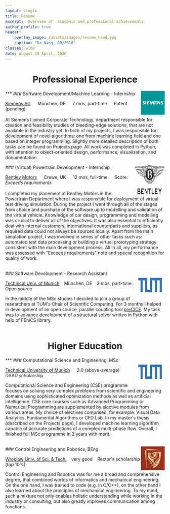 ```yaml
---
layout: single
title: Resume
excerpt:  Overview of  academic and professional achievements
author_profile: true
header:
    overlay_image: /assets/images/resume_head.jpg
    caption: "Da Nang, 09/2018"
classes: wide
date: August 28 April, 2020
---
```



<center> <h1>Professional Experience </h1> </center>
***

<img align="right" src="\assets\images\siemens_logo.PNG" width="75" height="75"/>
### Software Development/Machine Learning - Internship

<i class="fas fa-building"></i>  [Siemens AG](https://new.siemens.com/global/en.html) &emsp;   <i class="fas fa-map-marker-alt"> </i>  München, DE &emsp; <i class="fas fa-hourglass-half"> </i> 7 mos, part-time   &emsp;  <i class="fas fa-award"> </i> Patent (pending)
<br/><br/>
At Siemens I joined Corporate Technology, department responsible for creation and feasibility studies of bleeding-edge solutions, that are not available in the industry yet.  In both of my projects, I was responsible for development of novel algorithms: one from machine learning field and one based on integer programming. Slightly more detailed description of both tasks can be found on Projects page. All work was completed in Python, with attention to object-oriented design, performance, visualization, and documentation.

<img align="right" src="\assets\images\bentley_logo.PNG" width="95" height="95"/>
### (Virtual) Powertrain Development - Internship

<i class="fas fa-building"></i>  [Bentley Motors](https://www.bentleymotors.com/en.html) &emsp;   <i class="fas fa-map-marker-alt"> </i>  Crewe, UK &emsp; <i class="fas fa-hourglass-half"> </i> 12 mos, full-time   &emsp;  <i class="fas fa-award"> </i> Score: *Exceeds requirements*  <br/><br/>
I completed my placement at Bentley Motors in the Powertrain Department where I was responsible for deployment of virtual test driving simulation. During the project I went through all of the stages from choice and purchase of the software up to modelling and validation of the virtual vehicle. Knowledge of car design, programming and modelling was crucial to deliver all of the objectives. It was also essential to efficiently deal with internal customers, international counterparts and suppliers, as required data could not always be sourced locally. Apart from the main simulation project, I was involved in series of other tasks such as:
automated test data processing or building a virtual prototyping strategy consistent with the main development process. All in all, my performance was assessed with "Exceeds requirements" note and special recognition for quality of work.
<br/><br/>

<img align="right" src="\assets\images\tum_logo.png" width="90" height="90"/>
### Software Development - Research Assistant

<i class="fas fa-building"></i>  [Technical Univ. of Munich](https://www.tum.de) &ensp;   <i class="fas fa-map-marker-alt"> </i>  München, DE &ensp; <i class="fas fa-hourglass-half"> </i> 3 mos, part-time   &ensp;  <i class="fas fa-code"> </i> Open source

In the middle of the MSc studies I decided to join a group of researchers at TUM's Chair of Scientific Computing. For 3 months I helped in development of an open source, parallel coupling tool [preCICE](https://www.precice.org/). My task was to advance development of a structural solver written in Python with help of FEniCS library.<br/><br/>


<center> <h1>Higher Education </h1> </center>
***

<img align="right" src="\assets\images\tum_logo.png" width="90" height="90"/>
### Computational Science and Engineering, MSc

<i class="fas fa-university"></i>  [Technical University of Munich](https://www.tum.de) &emsp;   <i class="fas fa-graduation-cap"> </i>  2.0 (above-average) &emsp;  <i class="fas fa-award"> </i> DAAD scholarship

Computational Science and Engineering (CSE) programme focuses on solving very complex problems from scientific and engineering domains using sophisticated optimization methods as well as artificial intelligence. CSE core courses such as Advanced Programming or Numerical Programming are supplemented by elective modules from various areas. My choice of electives comprised, for example: Visual Data Analytics, Fundamental Algorithms or CFD Lab. In my master's thesis (described on the Projects page), I developed machine learning algorithm capable of accurate predictions of a complex multi-phase flow. Overall, I finished full MSc programme in 2 years with merit.
<br/><br/>


<img align="right" src="\assets\images\pwr_logo.PNG" width="75" height="75"/>
### Control Engineering and Robotics, BEng

<i class="fas fa-university"></i>  [Wroclaw Univ. of Sci. & Tech.](https://www.pwr.edu.pl/en/) &ensp;  <i class="fas fa-graduation-cap"> </i> very good &ensp;  <i class="fas fa-award"> </i> Rector's scholarship (top 10%)

Control Engineering and Robotics was for me a broad and comprehensive degree, that combined worlds of informatics and mechanical engineering. On the one hand, I was trained to code (e.g. in C/C++), on the other hand I also learned about the principles of mechanical engineering. To my mind, such a mixture not only enables holistic understanding while working in the industry or consulting, but also greatly improves communication among functions.
<br/><br/>



